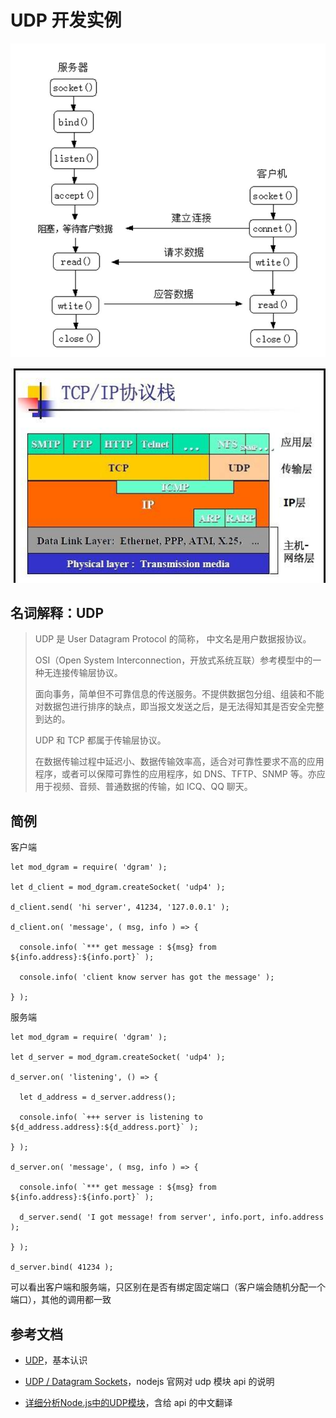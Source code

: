 # UDP 开发实例

![建立、连接、传输、结束过程](resource/udp-0001.jpg)

![网络层](resource/udp-0002.jpg)

## 名词解释：UDP

> UDP 是 User Datagram Protocol 的简称， 中文名是用户数据报协议。
>
> OSI（Open System Interconnection，开放式系统互联）参考模型中的一种无连接传输层协议。
>
> 面向事务，简单但不可靠信息的传送服务。不提供数据包分组、组装和不能对数据包进行排序的缺点，即当报文发送之后，是无法得知其是否安全完整到达的。
>
> UDP 和 TCP 都属于传输层协议。
>
> 在数据传输过程中延迟小、数据传输效率高，适合对可靠性要求不高的应用程序，或者可以保障可靠性的应用程序，如 DNS、TFTP、SNMP 等。亦应用于视频、音频、普通数据的传输，如 ICQ、QQ 聊天。

## 简例

客户端

```
let mod_dgram = require( 'dgram' );

let d_client = mod_dgram.createSocket( 'udp4' );

d_client.send( 'hi server', 41234, '127.0.0.1' );

d_client.on( 'message', ( msg, info ) => {

  console.info( `*** get message : ${msg} from ${info.address}:${info.port}` );

  console.info( 'client know server has got the message' );

} );
```

服务端

```
let mod_dgram = require( 'dgram' );

let d_server = mod_dgram.createSocket( 'udp4' );

d_server.on( 'listening', () => {

  let d_address = d_server.address();
  
  console.info( `+++ server is listening to ${d_address.address}:${d_address.port}` );

} );

d_server.on( 'message', ( msg, info ) => {

  console.info( `*** get message : ${msg} from ${info.address}:${info.port}` );

  d_server.send( 'I got message! from server', info.port, info.address );

} );

d_server.bind( 41234 );
```

可以看出客户端和服务端，只区别在是否有绑定固定端口（客户端会随机分配一个端口），其他的调用都一致

## 参考文档

* [UDP](https://baike.baidu.com/item/UDP/571511?fr=aladdin)，基本认识

* [UDP / Datagram Sockets](https://nodejs.org/dist/latest-v6.x/docs/api/dgram.html)，nodejs 官网对 udp 模块 api 的说明

* [详细分析Node.js中的UDP模块](http://blog.csdn.net/liangklfang/article/details/51169763)，含给 api 的中文翻译